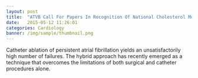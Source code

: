 ```yaml
---
layout: post
title:  "ATVB Call For Papers In Recognition Of National Cholesterol Month"
date:   2015-05-12 11:26:01
categories: Cardiology
banner: /img/sample/thumbnail.png
---
```

Catheter ablation of persistent atrial fibrillation yields an unsatisfactorily high number of failures. The hybrid approach has recently emerged as a technique that overcomes the limitations of both surgical and catheter procedures alone.

